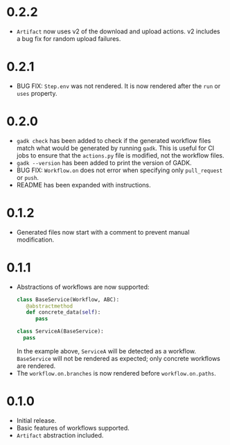 # 0.2.2

* `Artifact` now uses v2 of the download and upload actions. v2 includes a bug
fix for random upload failures.

# 0.2.1

* BUG FIX: `Step.env` was not rendered. It is now rendered after the `run` or `uses`
property.

# 0.2.0

* `gadk check` has been added to check if the generated workflow files match
what would be generated by running `gadk`. This is useful for CI jobs to ensure
that the `actions.py` file is modified, not the workflow files.
* `gadk --version` has been added to print the version of GADK.
* BUG FIX: `Workflow.on` does not error when specifying only `pull_request` or `push`.
* README has been expanded with instructions.

# 0.1.2

* Generated files now start with a comment to prevent manual modification.

# 0.1.1

* Abstractions of workflows are now supported:
  ```python
  class BaseService(Workflow, ABC):
     @abstractmethod
     def concrete_data(self):
        pass

  class ServiceA(BaseService):
    pass
  ```
  In the example above, `ServiceA` will be detected as a workflow.
  `BaseService` will not be rendered as expected; only concrete workflows
  are rendered.
* The `workflow.on.branches` is now rendered before `workflow.on.paths`.

# 0.1.0

* Initial release.
* Basic features of workflows supported.
* `Artifact` abstraction included.
